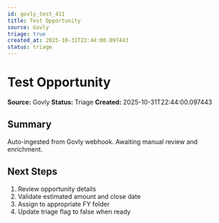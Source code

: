 ```yaml
---
id: govly_test_411
title: Test Opportunity
source: Govly
triage: true
created_at: 2025-10-31T22:44:00.097443
status: triage
---
```


# Test Opportunity

**Source:** Govly
**Status:** Triage
**Created:** 2025-10-31T22:44:00.097443

## Summary

Auto-ingested from Govly webhook. Awaiting manual review and enrichment.

## Next Steps

1. Review opportunity details
2. Validate estimated amount and close date
3. Assign to appropriate FY folder
4. Update triage flag to false when ready
